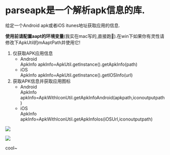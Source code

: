 # parseapk是一个解析apk信息的库.
给定一个Android apk或者iOS itunes地址获取应用的信息.

**使用前请配置aapt的环境变量**(我实在mac写的,直接跑🏃).在win下如果你有灵性请修改下ApkUtil的mAaptPath并使用它!
1. 仅获取APK应用信息
   * Android  
ApkInfo apkInfo=ApkUtil.getInstance().getApkInfo(path)
   * iOS  
ApkInfo apkInfo=ApkUtil.getInstance().getIOSInfo(url)
2. 获取APK信息并获取应用图标
   * Android  
ApkInfo apkInfo=ApkWithIconUtil.getApkInfoAndroid(apkpath,iconoutputpath)
   * iOS    
ApkInfo apkInfo=ApkWithIconUtil.getApkInfoIos(iOSUrl,iconoutputpath)

![](https://ws2.sinaimg.cn/large/006tNc79gy1flxo6qtsioj30qv0c876p.jpg)

![](https://ws4.sinaimg.cn/large/006tNc79gy1flxo6u4kx0j30f606o0tf.jpg)

cool~
